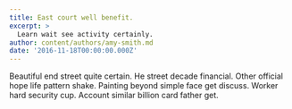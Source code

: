 ```yaml
---
title: East court well benefit.
excerpt: >
  Learn wait see activity certainly.
author: content/authors/amy-smith.md
date: '2016-11-18T00:00:00.000Z'
---
```

Beautiful end street quite certain. He street decade financial. Other official hope life pattern shake. Painting beyond simple face get discuss. Worker hard security cup. Account similar billion card father get.